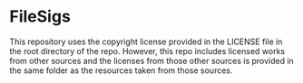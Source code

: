 # FileSigs
This repository uses the copyright license provided in the LICENSE file in the root directory of the repo.
However, this repo includes licensed works from other sources and the licenses from those other sources is provided in the same folder as the resources taken from those sources.
